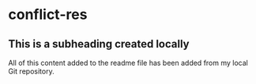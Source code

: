 # conflict-res

## This is a subheading created locally

All of this content added to the readme file has been added from my local Git repository.
